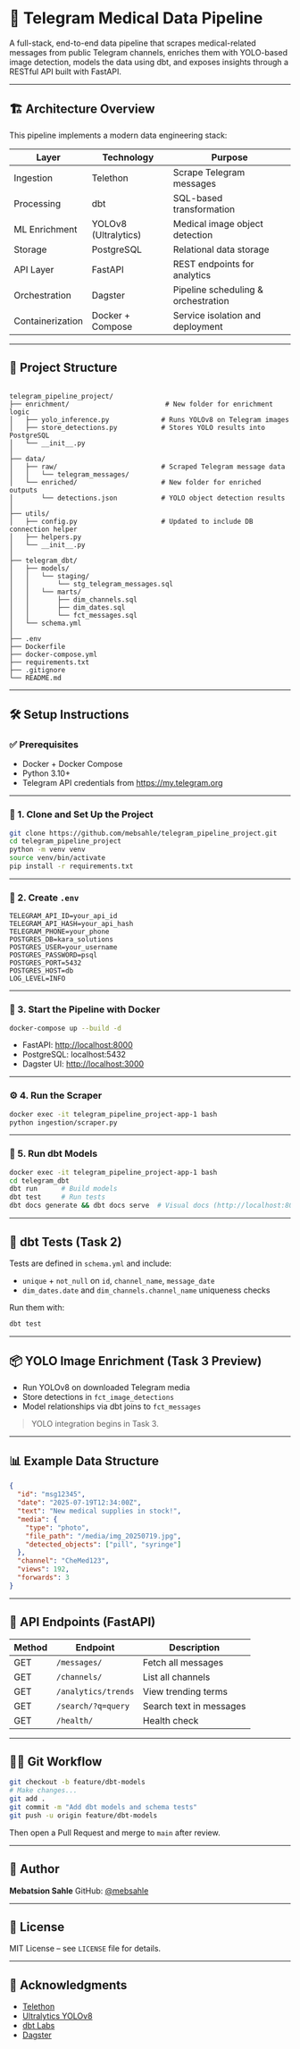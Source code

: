 # 🧬 Telegram Medical Data Pipeline

A full-stack, end-to-end data pipeline that scrapes medical-related messages from public Telegram channels, enriches them with YOLO-based image detection, models the data using dbt, and exposes insights through a RESTful API built with FastAPI.

---

## 🏗️ Architecture Overview

This pipeline implements a modern data engineering stack:

| Layer            | Technology      | Purpose                           |
|------------------|------------------|-----------------------------------|
| Ingestion        | Telethon         | Scrape Telegram messages          |
| Processing       | dbt              | SQL-based transformation          |
| ML Enrichment    | YOLOv8 (Ultralytics) | Medical image object detection |
| Storage          | PostgreSQL       | Relational data storage           |
| API Layer        | FastAPI          | REST endpoints for analytics      |
| Orchestration    | Dagster          | Pipeline scheduling & orchestration |
| Containerization | Docker + Compose | Service isolation and deployment |

---

## 📁 Project Structure

```

telegram_pipeline_project/
├── enrichment/                        # New folder for enrichment logic
│   ├── yolo_inference.py             # Runs YOLOv8 on Telegram images
│   ├── store_detections.py           # Stores YOLO results into PostgreSQL
│   └── __init__.py
│
├── data/
│   ├── raw/                          # Scraped Telegram message data
│   │   └── telegram_messages/
│   └── enriched/                     # New folder for enriched outputs
│       └── detections.json           # YOLO object detection results
│
├── utils/
│   ├── config.py                     # Updated to include DB connection helper
│   ├── helpers.py
│   └── __init__.py
│
├── telegram_dbt/
│   ├── models/
│   │   └── staging/
│   │       └── stg_telegram_messages.sql
│   │   └── marts/
│   │       ├── dim_channels.sql
│   │       ├── dim_dates.sql
│   │       └── fct_messages.sql
│   └── schema.yml
│
├── .env
├── Dockerfile
├── docker-compose.yml
├── requirements.txt
├── .gitignore
└── README.md

````

---

## 🛠️ Setup Instructions

### ✅ Prerequisites

- Docker + Docker Compose
- Python 3.10+
- Telegram API credentials from https://my.telegram.org

---

### 🧪 1. Clone and Set Up the Project

```bash
git clone https://github.com/mebsahle/telegram_pipeline_project.git
cd telegram_pipeline_project
python -m venv venv
source venv/bin/activate
pip install -r requirements.txt
````

---

### 🔐 2. Create `.env`

```env
TELEGRAM_API_ID=your_api_id
TELEGRAM_API_HASH=your_api_hash
TELEGRAM_PHONE=your_phone
POSTGRES_DB=kara_solutions
POSTGRES_USER=your_username
POSTGRES_PASSWORD=psql
POSTGRES_PORT=5432
POSTGRES_HOST=db
LOG_LEVEL=INFO
```

---

### 🐳 3. Start the Pipeline with Docker

```bash
docker-compose up --build -d
```

* FastAPI: [http://localhost:8000](http://localhost:8000)
* PostgreSQL: localhost:5432
* Dagster UI: [http://localhost:3000](http://localhost:3000)

---

### ⚙️ 4. Run the Scraper

```bash
docker exec -it telegram_pipeline_project-app-1 bash
python ingestion/scraper.py
```

---

### 🧠 5. Run dbt Models

```bash
docker exec -it telegram_pipeline_project-app-1 bash
cd telegram_dbt
dbt run      # Build models
dbt test     # Run tests
dbt docs generate && dbt docs serve  # Visual docs (http://localhost:8080)
```

---

## 🧪 dbt Tests (Task 2)

Tests are defined in `schema.yml` and include:

* `unique` + `not_null` on `id`, `channel_name`, `message_date`
* `dim_dates.date` and `dim_channels.channel_name` uniqueness checks

Run them with:

```bash
dbt test
```

---

## 📦 YOLO Image Enrichment (Task 3 Preview)

* Run YOLOv8 on downloaded Telegram media
* Store detections in `fct_image_detections`
* Model relationships via dbt joins to `fct_messages`

> YOLO integration begins in Task 3.

---

## 📊 Example Data Structure

```json
{
  "id": "msg12345",
  "date": "2025-07-19T12:34:00Z",
  "text": "New medical supplies in stock!",
  "media": {
    "type": "photo",
    "file_path": "/media/img_20250719.jpg",
    "detected_objects": ["pill", "syringe"]
  },
  "channel": "CheMed123",
  "views": 192,
  "forwards": 3
}
```

---

## 📡 API Endpoints (FastAPI)

| Method | Endpoint            | Description             |
| ------ | ------------------- | ----------------------- |
| GET    | `/messages/`        | Fetch all messages      |
| GET    | `/channels/`        | List all channels       |
| GET    | `/analytics/trends` | View trending terms     |
| GET    | `/search/?q=query`  | Search text in messages |
| GET    | `/health/`          | Health check            |

---

## 👨‍💻 Git Workflow

```bash
git checkout -b feature/dbt-models
# Make changes...
git add .
git commit -m "Add dbt models and schema tests"
git push -u origin feature/dbt-models
```

Then open a Pull Request and merge to `main` after review.

---

## 👤 Author

**Mebatsion Sahle**
GitHub: [@mebsahle](https://github.com/mebsahle)

---

## 📄 License

MIT License – see `LICENSE` file for details.

---

## 🙏 Acknowledgments

* [Telethon](https://github.com/LonamiWebs/Telethon)
* [Ultralytics YOLOv8](https://github.com/ultralytics/ultralytics)
* [dbt Labs](https://www.getdbt.com/)
* [Dagster](https://dagster.io/)


